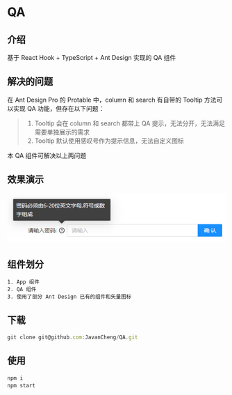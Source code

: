 # QA
## 介绍
基于 React Hook + TypeScript + Ant Design 实现的 QA 组件
## 解决的问题
在 Ant Design Pro 的 Protable 中，column 和 search 有自带的 Tooltip 方法可以实现 QA 功能，但存在以下问题：
>1. Tooltip 会在 column 和 search 都带上 QA 提示，无法分开，无法满足需要单独展示的需求
>2. Tooltip 默认使用感叹号作为提示信息，无法自定义图标

本 QA 组件可解决以上两问题
## 效果演示
![QA](./src/images/final.png)
## 组件划分
    1. App 组件
    2. QA 组件
    3. 使用了部分 Ant Design 已有的组件和矢量图标
## 下载
```js
git clone git@github.com:JavanCheng/QA.git
```

## 使用

```js
npm i
npm start
```